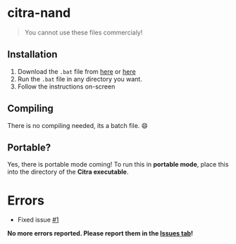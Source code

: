 # citra-nand

> You cannot use these files commercialy!
## Installation
1. Download the `.bat` file from [here](batch/CIT_NAND_archive.bat) or [here](/releases)
2. Run the `.bat` file in any directory you want.
3. Follow the instructions on-screen
## Compiling
There is no compiling needed, its a batch file.  :smile:
## Portable?
Yes, there is portable mode coming!
To run this in **portable mode**, place this into the directory of the **Citra executable**.
# Errors
* Fixed issue [#1](https://github.com/ronaldgameking/citra-nand/issues/1)

**No more errors reported. Please report them in the [Issues tab](https://github.com/ronaldgameking/citra-nand/issues)!**
